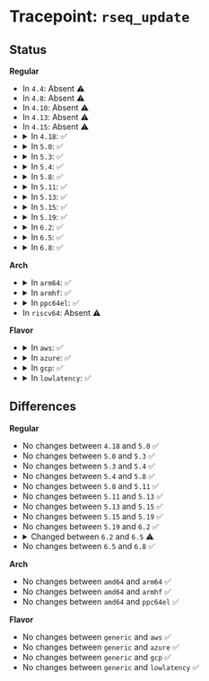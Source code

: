 # Tracepoint: <code>rseq_update</code>

## Status
<b>Regular</b>
<ul>
<li>
In <code>4.4</code>: Absent ⚠️
</li>
<li>
In <code>4.8</code>: Absent ⚠️
</li>
<li>
In <code>4.10</code>: Absent ⚠️
</li>
<li>
In <code>4.13</code>: Absent ⚠️
</li>
<li>
In <code>4.15</code>: Absent ⚠️
</li>
<li>
<details>
<summary>In <code>4.18</code>: ✅</summary>

Event:

```c
struct trace_event_raw_rseq_update {
    struct trace_entry ent;
    s32 cpu_id;
    char __data[0];
};
```
Function:

```c
void trace_event_raw_event_rseq_update(void *__data, struct task_struct *t);
```
</details>
</li>
<li>
<details>
<summary>In <code>5.0</code>: ✅</summary>

Event:

```c
struct trace_event_raw_rseq_update {
    struct trace_entry ent;
    s32 cpu_id;
    char __data[0];
};
```
Function:

```c
void trace_event_raw_event_rseq_update(void *__data, struct task_struct *t);
```
</details>
</li>
<li>
<details>
<summary>In <code>5.3</code>: ✅</summary>

Event:

```c
struct trace_event_raw_rseq_update {
    struct trace_entry ent;
    s32 cpu_id;
    char __data[0];
};
```
Function:

```c
void trace_event_raw_event_rseq_update(void *__data, struct task_struct *t);
```
</details>
</li>
<li>
<details>
<summary>In <code>5.4</code>: ✅</summary>

Event:

```c
struct trace_event_raw_rseq_update {
    struct trace_entry ent;
    s32 cpu_id;
    char __data[0];
};
```
Function:

```c
void trace_event_raw_event_rseq_update(void *__data, struct task_struct *t);
```
</details>
</li>
<li>
<details>
<summary>In <code>5.8</code>: ✅</summary>

Event:

```c
struct trace_event_raw_rseq_update {
    struct trace_entry ent;
    s32 cpu_id;
    char __data[0];
};
```
Function:

```c
void trace_event_raw_event_rseq_update(void *__data, struct task_struct *t);
```
</details>
</li>
<li>
<details>
<summary>In <code>5.11</code>: ✅</summary>

Event:

```c
struct trace_event_raw_rseq_update {
    struct trace_entry ent;
    s32 cpu_id;
    char __data[0];
};
```
Function:

```c
void trace_event_raw_event_rseq_update(void *__data, struct task_struct *t);
```
</details>
</li>
<li>
<details>
<summary>In <code>5.13</code>: ✅</summary>

Event:

```c
struct trace_event_raw_rseq_update {
    struct trace_entry ent;
    s32 cpu_id;
    char __data[0];
};
```
Function:

```c
void trace_event_raw_event_rseq_update(void *__data, struct task_struct *t);
```
</details>
</li>
<li>
<details>
<summary>In <code>5.15</code>: ✅</summary>

Event:

```c
struct trace_event_raw_rseq_update {
    struct trace_entry ent;
    s32 cpu_id;
    char __data[0];
};
```
Function:

```c
void trace_event_raw_event_rseq_update(void *__data, struct task_struct *t);
```
</details>
</li>
<li>
<details>
<summary>In <code>5.19</code>: ✅</summary>

Event:

```c
struct trace_event_raw_rseq_update {
    struct trace_entry ent;
    s32 cpu_id;
    char __data[0];
};
```
Function:

```c
void trace_event_raw_event_rseq_update(void *__data, struct task_struct *t);
```
</details>
</li>
<li>
<details>
<summary>In <code>6.2</code>: ✅</summary>

Event:

```c
struct trace_event_raw_rseq_update {
    struct trace_entry ent;
    s32 cpu_id;
    char __data[0];
};
```
Function:

```c
void trace_event_raw_event_rseq_update(void *__data, struct task_struct *t);
```
</details>
</li>
<li>
<details>
<summary>In <code>6.5</code>: ✅</summary>

Event:

```c
struct trace_event_raw_rseq_update {
    struct trace_entry ent;
    s32 cpu_id;
    s32 node_id;
    s32 mm_cid;
    char __data[0];
};
```
Function:

```c
void trace_event_raw_event_rseq_update(void *__data, struct task_struct *t);
```
</details>
</li>
<li>
<details>
<summary>In <code>6.8</code>: ✅</summary>

Event:

```c
struct trace_event_raw_rseq_update {
    struct trace_entry ent;
    s32 cpu_id;
    s32 node_id;
    s32 mm_cid;
    char __data[0];
};
```
Function:

```c
void trace_event_raw_event_rseq_update(void *__data, struct task_struct *t);
```
</details>
</li>
</ul>
<b>Arch</b>
<ul>
<li>
<details>
<summary>In <code>arm64</code>: ✅</summary>

Event:

```c
struct trace_event_raw_rseq_update {
    struct trace_entry ent;
    s32 cpu_id;
    char __data[0];
};
```
Function:

```c
void trace_event_raw_event_rseq_update(void *__data, struct task_struct *t);
```
</details>
</li>
<li>
<details>
<summary>In <code>armhf</code>: ✅</summary>

Event:

```c
struct trace_event_raw_rseq_update {
    struct trace_entry ent;
    s32 cpu_id;
    char __data[0];
};
```
Function:

```c
void trace_event_raw_event_rseq_update(void *__data, struct task_struct *t);
```
</details>
</li>
<li>
<details>
<summary>In <code>ppc64el</code>: ✅</summary>

Event:

```c
struct trace_event_raw_rseq_update {
    struct trace_entry ent;
    s32 cpu_id;
    char __data[0];
};
```
Function:

```c
void trace_event_raw_event_rseq_update(void *__data, struct task_struct *t);
```
</details>
</li>
<li>
In <code>riscv64</code>: Absent ⚠️
</li>
</ul>
<b>Flavor</b>
<ul>
<li>
<details>
<summary>In <code>aws</code>: ✅</summary>

Event:

```c
struct trace_event_raw_rseq_update {
    struct trace_entry ent;
    s32 cpu_id;
    char __data[0];
};
```
Function:

```c
void trace_event_raw_event_rseq_update(void *__data, struct task_struct *t);
```
</details>
</li>
<li>
<details>
<summary>In <code>azure</code>: ✅</summary>

Event:

```c
struct trace_event_raw_rseq_update {
    struct trace_entry ent;
    s32 cpu_id;
    char __data[0];
};
```
Function:

```c
void trace_event_raw_event_rseq_update(void *__data, struct task_struct *t);
```
</details>
</li>
<li>
<details>
<summary>In <code>gcp</code>: ✅</summary>

Event:

```c
struct trace_event_raw_rseq_update {
    struct trace_entry ent;
    s32 cpu_id;
    char __data[0];
};
```
Function:

```c
void trace_event_raw_event_rseq_update(void *__data, struct task_struct *t);
```
</details>
</li>
<li>
<details>
<summary>In <code>lowlatency</code>: ✅</summary>

Event:

```c
struct trace_event_raw_rseq_update {
    struct trace_entry ent;
    s32 cpu_id;
    char __data[0];
};
```
Function:

```c
void trace_event_raw_event_rseq_update(void *__data, struct task_struct *t);
```
</details>
</li>
</ul>

## Differences
<b>Regular</b>
<ul>
<li>
No changes between <code>4.18</code> and <code>5.0</code> ✅
</li>
<li>
No changes between <code>5.0</code> and <code>5.3</code> ✅
</li>
<li>
No changes between <code>5.3</code> and <code>5.4</code> ✅
</li>
<li>
No changes between <code>5.4</code> and <code>5.8</code> ✅
</li>
<li>
No changes between <code>5.8</code> and <code>5.11</code> ✅
</li>
<li>
No changes between <code>5.11</code> and <code>5.13</code> ✅
</li>
<li>
No changes between <code>5.13</code> and <code>5.15</code> ✅
</li>
<li>
No changes between <code>5.15</code> and <code>5.19</code> ✅
</li>
<li>
No changes between <code>5.19</code> and <code>6.2</code> ✅
</li>
<li>
<details>
<summary>Changed between <code>6.2</code> and <code>6.5</code> ⚠️</summary>
<ul>
<li>
<b>Event changed. </b>
</li>
<li>
<b>Field added. </b>
<code>s32 node_id</code>
</li>
<li>
<b>Field added. </b>
<code>s32 mm_cid</code>
</li>
</ul>
</details>
</li>
<li>
No changes between <code>6.5</code> and <code>6.8</code> ✅
</li>
</ul>
<b>Arch</b>
<ul>
<li>
No changes between <code>amd64</code> and <code>arm64</code> ✅
</li>
<li>
No changes between <code>amd64</code> and <code>armhf</code> ✅
</li>
<li>
No changes between <code>amd64</code> and <code>ppc64el</code> ✅
</li>
</ul>
<b>Flavor</b>
<ul>
<li>
No changes between <code>generic</code> and <code>aws</code> ✅
</li>
<li>
No changes between <code>generic</code> and <code>azure</code> ✅
</li>
<li>
No changes between <code>generic</code> and <code>gcp</code> ✅
</li>
<li>
No changes between <code>generic</code> and <code>lowlatency</code> ✅
</li>
</ul>
